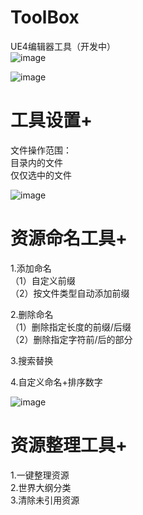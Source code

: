 # ToolBox
 UE4编辑器工具（开发中）  
  ![image](https://github.com/shijiening/ToolBox/blob/main/README/%E7%95%8C%E9%9D%A2%E9%A2%84%E8%A7%88.png)  

![image](https://github.com/shijiening/ToolBox/blob/main/README/%E5%B7%A5%E5%85%B7%E8%AE%BE%E7%BD%AE.png)  
# 工具设置+  
文件操作范围：  
 目录内的文件  
 仅仅选中的文件  

![image](https://github.com/shijiening/ToolBox/blob/main/README/%E8%B5%84%E6%BA%90%E5%91%BD%E5%90%8D.png)  
# 资源命名工具+  
1.添加命名  
（1）自定义前缀  
（2）按文件类型自动添加前缀  

2.删除命名  
（1）删除指定长度的前缀/后缀  
（2）删除指定字符前/后的部分  

3.搜索替换  

4.自定义命名+排序数字  

![image](https://github.com/shijiening/ToolBox/blob/main/README/%E8%B5%84%E6%BA%90%E6%95%B4%E7%90%86.png)  
# 资源整理工具+  
1.一键整理资源  
2.世界大纲分类  
3.清除未引用资源  